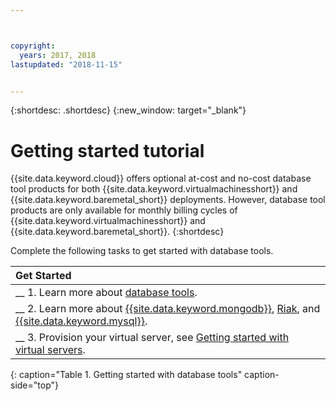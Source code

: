 ```yaml
---



copyright:
  years: 2017, 2018
lastupdated: "2018-11-15"


---
```


{:shortdesc: .shortdesc}
{:new_window: target="_blank"}

# Getting started tutorial

{{site.data.keyword.cloud}} offers optional at-cost and no-cost database tool products for both {{site.data.keyword.virtualmachinesshort}} and {{site.data.keyword.baremetal_short}} deployments. However, database tool products are only available for monthly billing cycles of {{site.data.keyword.virtualmachinesshort}} and {{site.data.keyword.baremetal_short}}.
{:shortdesc}

Complete the following tasks to get started with database tools.

| Get Started       |
|:------------------|
| __ 1. Learn more about [database tools](/docs/infrastructure/database-tools/database-tools-about.html). |
| __ 2. Learn more about [{{site.data.keyword.mongodb}}](/docs/infrastructure/database-tools/mongodb-topic-description.html), [Riak](/docs/infrastructure/database-tools/riak.html), and [{{site.data.keyword.mysql}}](/docs/infrastructure/database-tools/mysql-security-best-practices.html). |
| __ 3. Provision your virtual server, see [Getting started with virtual servers](/docs/vsi/vsi_index.html).  |
{: caption="Table 1. Getting started with database tools" caption-side="top"}
